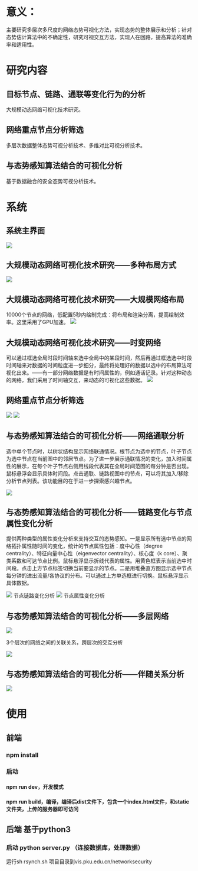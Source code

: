 # 意义：
主要研究多层次多尺度的网络态势可视化方法，实现态势的整体展示和分析；针对态势估计算法中的不确定性，研究可视交互方法，实现人在回路，提高算法的准确率和适用性。


# 研究内容
## 目标节点、链路、通联等变化行为的分析
大规模动态网络可视化技术研究。
## 网络重点节点分析筛选
多层次数据整体态势可视分析技术、多维对比可视分析技术。
## 与态势感知算法结合的可视化分析
基于数据融合的安全态势可视分析技术。

# 系统
## 系统主界面
![](https://ws1.sinaimg.cn/large/86d5b437gy1g4lrt0ga3zj21dg0mtaqj.jpg)
## 大规模动态网络可视化技术研究——多种布局方式
![](https://ws1.sinaimg.cn/large/86d5b437gy1g4lrvdtgfvj218x0lcay6.jpg)
## 大规模动态网络可视化技术研究——大规模网络布局
10000个节点的网络，低配置5秒内绘制完成：将布局和渲染分离，提高绘制效率。这里采用了GPU加速。
![](https://ws1.sinaimg.cn/large/86d5b437gy1g4lrwnab6ej20ym0gv7wh.jpg)
## 大规模动态网络可视化技术研究——时变网络
可以通过框选全局时段时间轴来选中全局中的某段时间，然后再通过框选选中时段时间轴来对数据的时间粒度进一步细分，最终将处理好的数据以选中的布局算法可视化出来。——有一部分网络数据是有时间属性的，例如通话记录。针对这种动态的网络，我们采用了时间轴交互，来动态的可视化这些数据。
![](https://ws1.sinaimg.cn/large/86d5b437gy1g4lrxc87sej20y807m40t.jpg)
## 网络重点节点分析筛选
![](https://ws1.sinaimg.cn/large/86d5b437gy1g4lrxi8sdtj21dg0mttpt.jpg)
![](https://ws1.sinaimg.cn/large/86d5b437gy1g4lry3y2jcj217n0k67gv.jpg)
## 与态势感知算法结合的可视化分析——网络通联分析
选中单个节点时，以树状结构显示网络联通情况。根节点为选中的节点，叶子节点为选中节点在当前图中的邻居节点。为了进一步展示通联情况的变化，加入时间属性的展示，在每个叶子节点右侧用线段代表其在全局时间范围的每分钟是否出现。鼠标悬浮会显示具体时间段。点击通联、链路视图中的节点，可以将其加入/移除分析节点列表。该功能目的在于进一步探索感兴趣节点。

![](https://ws1.sinaimg.cn/large/86d5b437gy1g4ls0r7lb2j21840fmang.jpg)
## 与态势感知算法结合的可视化分析——链路变化与节点属性变化分析

提供两种类型的属性变化分析来支持交互的态势感知。一是显示所有选中节点的网络拓扑属性随时间的变化，统计的节点属性包括：度中心性（degree centrality）、特征向量中心性（eigenvector centrality）、核心度（k core）、聚类系数和可达节点比例。鼠标悬浮显示折线代表的属性。用黄色框表示当前选中时间段。点击上方节点标签切换当前要显示的节点。二是用堆叠直方图显示选中节点每分钟的进出流量/各协议的分布。可以通过上方单选框进行切换。鼠标悬浮显示具体数据。

![](https://ws1.sinaimg.cn/large/86d5b437gy1g4ls1fswuej20i90aegml.jpg)
节点链路变化分析
![](https://ws1.sinaimg.cn/large/86d5b437gy1g4ls1mkc86j20i707eabe.jpg)
节点属性变化分析
 
## 与态势感知算法结合的可视化分析——多层网络
![](https://ws1.sinaimg.cn/large/86d5b437gy1g4ls3du97mj20r60l1jvh.jpg)

3个层次的网络之间的关联关系，跨层次的交互分析

![](https://ws1.sinaimg.cn/large/86d5b437gy1g4ls4f9v3yj20q40crgoe.jpg)


## 与态势感知算法结合的可视化分析——伴随关系分析
![](https://ws1.sinaimg.cn/large/86d5b437gy1g4ls5etxqxj21dg0mt10n.jpg)


# 使用
## 前端
### npm install 
### 启动
#### npm run dev，开发模式
#### npm run build，编译，编译后dist文件下，包含一个index.html文件，和static文件夹，上传的服务器即可访问

## 后端 基于python3
### 启动 python server.py （连接数据库，处理数据）

运行sh rsynch.sh 项目目录到vis.pku.edu.cn/networksecurity







